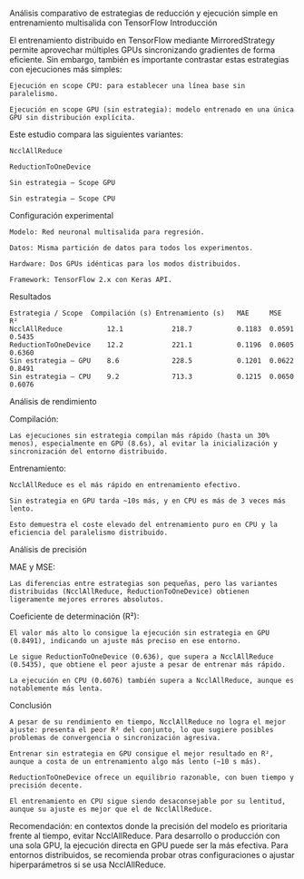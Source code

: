 Análisis comparativo de estrategias de reducción y ejecución simple en entrenamiento multisalida con TensorFlow
Introducción

El entrenamiento distribuido en TensorFlow mediante MirroredStrategy permite aprovechar múltiples GPUs sincronizando gradientes de forma eficiente. Sin embargo, también es importante contrastar estas estrategias con ejecuciones más simples:

    Ejecución en scope CPU: para establecer una línea base sin paralelismo.

    Ejecución en scope GPU (sin estrategia): modelo entrenado en una única GPU sin distribución explícita.

Este estudio compara las siguientes variantes:

    NcclAllReduce

    ReductionToOneDevice

    Sin estrategia – Scope GPU

    Sin estrategia – Scope CPU

Configuración experimental

    Modelo: Red neuronal multisalida para regresión.

    Datos: Misma partición de datos para todos los experimentos.

    Hardware: Dos GPUs idénticas para los modos distribuidos.

    Framework: TensorFlow 2.x con Keras API.

Resultados

    Estrategia / Scope	Compilación (s)	Entrenamiento (s)	MAE	    MSE	    R²
    NcclAllReduce	        12.1	        218.7	        0.1183	0.0591	0.5435
    ReductionToOneDevice	12.2	        221.1	        0.1196	0.0605	0.6360
    Sin estrategia – GPU	8.6	            228.5	        0.1201	0.0622	0.8491
    Sin estrategia – CPU	9.2	            713.3	        0.1215	0.0650	0.6076

Análisis de rendimiento

Compilación:

    Las ejecuciones sin estrategia compilan más rápido (hasta un 30% menos), especialmente en GPU (8.6s), al evitar la inicialización y sincronización del entorno distribuido.

Entrenamiento:

    NcclAllReduce es el más rápido en entrenamiento efectivo.

    Sin estrategia en GPU tarda ~10s más, y en CPU es más de 3 veces más lento.

    Esto demuestra el coste elevado del entrenamiento puro en CPU y la eficiencia del paralelismo distribuido.

Análisis de precisión

MAE y MSE:

    Las diferencias entre estrategias son pequeñas, pero las variantes distribuidas (NcclAllReduce, ReductionToOneDevice) obtienen ligeramente mejores errores absolutos.

Coeficiente de determinación (R²):

    El valor más alto lo consigue la ejecución sin estrategia en GPU (0.8491), indicando un ajuste más preciso en ese entorno.

    Le sigue ReductionToOneDevice (0.636), que supera a NcclAllReduce (0.5435), que obtiene el peor ajuste a pesar de entrenar más rápido.

    La ejecución en CPU (0.6076) también supera a NcclAllReduce, aunque es notablemente más lenta.

Conclusión

    A pesar de su rendimiento en tiempo, NcclAllReduce no logra el mejor ajuste: presenta el peor R² del conjunto, lo que sugiere posibles problemas de convergencia o sincronización agresiva.

    Entrenar sin estrategia en GPU consigue el mejor resultado en R², aunque a costa de un entrenamiento algo más lento (~10 s más).

    ReductionToOneDevice ofrece un equilibrio razonable, con buen tiempo y precisión decente.

    El entrenamiento en CPU sigue siendo desaconsejable por su lentitud, aunque su ajuste es mejor que el de NcclAllReduce.

Recomendación: en contextos donde la precisión del modelo es prioritaria frente al tiempo, evitar NcclAllReduce. Para desarrollo o producción con una sola GPU, la ejecución directa en GPU puede ser la más efectiva. Para entornos distribuidos, se recomienda probar otras configuraciones o ajustar hiperparámetros si se usa NcclAllReduce.
